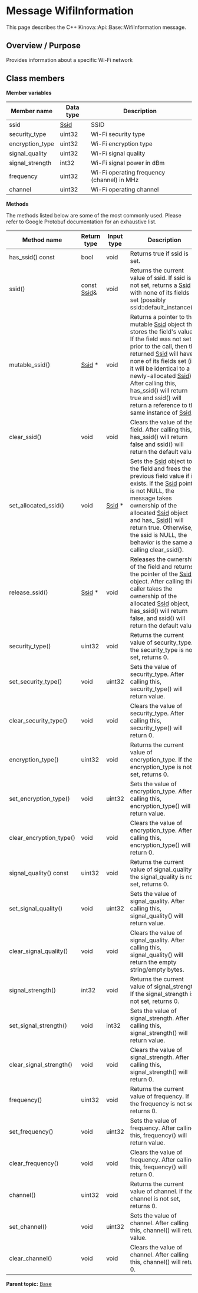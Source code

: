 # Message WifiInformation

This page describes the C++ Kinova::Api::Base::WifiInformation message.

## Overview / Purpose

Provides information about a specific Wi-Fi network

## Class members

 **Member variables** 

|Member name|Data type|Description|
|-----------|---------|-----------|
|ssid| [Ssid](msg_Base_Ssid.md#)|SSID|
|security\_type|uint32|Wi-Fi security type|
|encryption\_type|uint32|Wi-Fi encryption type|
|signal\_quality|uint32|Wi-Fi signal quality|
|signal\_strength|int32|Wi-Fi signal power in dBm|
|frequency|uint32|Wi-Fi operating frequency \(channel\) in MHz|
|channel|uint32|Wi-Fi operating channel|

 **Methods** 

The methods listed below are some of the most commonly used. Please refer to Google Protobuf documentation for an exhaustive list.

|Method name|Return type|Input type|Description|
|-----------|-----------|----------|-----------|
|has\_ssid\(\) const|bool|void|Returns true if ssid is set.|
|ssid\(\)|const [Ssid](msg_Base_Ssid.md#)&|void|Returns the current value of ssid. If ssid is not set, returns a [Ssid](msg_Base_Ssid.md#) with none of its fields set \(possibly ssid::default\_instance\(\)\).|
|mutable\_ssid\(\)| [Ssid](msg_Base_Ssid.md#) \*|void|Returns a pointer to the mutable [Ssid](msg_Base_Ssid.md#) object that stores the field's value. If the field was not set prior to the call, then the returned [Ssid](msg_Base_Ssid.md#) will have none of its fields set \(i.e. it will be identical to a newly-allocated [Ssid](msg_Base_Ssid.md#)\). After calling this, has\_ssid\(\) will return true and ssid\(\) will return a reference to the same instance of [Ssid](msg_Base_Ssid.md#).|
|clear\_ssid\(\)|void|void|Clears the value of the field. After calling this, has\_ssid\(\) will return false and ssid\(\) will return the default value.|
|set\_allocated\_ssid\(\)|void| [Ssid](msg_Base_Ssid.md#) \*|Sets the [Ssid](msg_Base_Ssid.md#) object to the field and frees the previous field value if it exists. If the [Ssid](msg_Base_Ssid.md#) pointer is not NULL, the message takes ownership of the allocated [Ssid](msg_Base_Ssid.md#) object and has\_ [Ssid](msg_Base_Ssid.md#)\(\) will return true. Otherwise, if the ssid is NULL, the behavior is the same as calling clear\_ssid\(\).|
|release\_ssid\(\)| [Ssid](msg_Base_Ssid.md#) \*|void|Releases the ownership of the field and returns the pointer of the [Ssid](msg_Base_Ssid.md#) object. After calling this, caller takes the ownership of the allocated [Ssid](msg_Base_Ssid.md#) object, has\_ssid\(\) will return false, and ssid\(\) will return the default value.|
|security\_type\(\)|uint32|void|Returns the current value of security\_type. If the security\_type is not set, returns 0.|
|set\_security\_type\(\)|void|uint32|Sets the value of security\_type. After calling this, security\_type\(\) will return value.|
|clear\_security\_type\(\)|void|void|Clears the value of security\_type. After calling this, security\_type\(\) will return 0.|
|encryption\_type\(\)|uint32|void|Returns the current value of encryption\_type. If the encryption\_type is not set, returns 0.|
|set\_encryption\_type\(\)|void|uint32|Sets the value of encryption\_type. After calling this, encryption\_type\(\) will return value.|
|clear\_encryption\_type\(\)|void|void|Clears the value of encryption\_type. After calling this, encryption\_type\(\) will return 0.|
|signal\_quality\(\) const|uint32|void|Returns the current value of signal\_quality. If the signal\_quality is not set, returns 0.|
|set\_signal\_quality\(\)|void|uint32|Sets the value of signal\_quality. After calling this, signal\_quality\(\) will return value.|
|clear\_signal\_quality\(\)|void|void|Clears the value of signal\_quality. After calling this, signal\_quality\(\) will return the empty string/empty bytes.|
|signal\_strength\(\)|int32|void|Returns the current value of signal\_strength. If the signal\_strength is not set, returns 0.|
|set\_signal\_strength\(\)|void|int32|Sets the value of signal\_strength. After calling this, signal\_strength\(\) will return value.|
|clear\_signal\_strength\(\)|void|void|Clears the value of signal\_strength. After calling this, signal\_strength\(\) will return 0.|
|frequency\(\)|uint32|void|Returns the current value of frequency. If the frequency is not set, returns 0.|
|set\_frequency\(\)|void|uint32|Sets the value of frequency. After calling this, frequency\(\) will return value.|
|clear\_frequency\(\)|void|void|Clears the value of frequency. After calling this, frequency\(\) will return 0.|
|channel\(\)|uint32|void|Returns the current value of channel. If the channel is not set, returns 0.|
|set\_channel\(\)|void|uint32|Sets the value of channel. After calling this, channel\(\) will return value.|
|clear\_channel\(\)|void|void|Clears the value of channel. After calling this, channel\(\) will return 0.|

**Parent topic:** [Base](../references/summary_Base.md)

